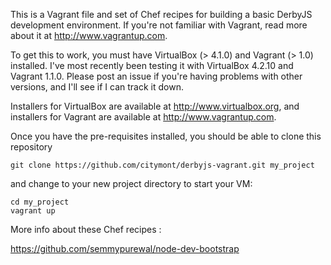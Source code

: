 This is a Vagrant file and set of Chef recipes for building a basic DerbyJS development environment.
If you're not familiar with Vagrant, read more about it at http://www.vagrantup.com.

To get this to work, you must have VirtualBox (> 4.1.0) and Vagrant (> 1.0) installed. 
I've most recently been testing it with VirtualBox 4.2.10 and Vagrant 1.1.0. Please post an
issue if you're having problems with other versions, and I'll see if I can track it down.

Installers for VirtualBox are available at http://www.virtualbox.org, and installers for
Vagrant are available at http://www.vagrantup.com.

Once you have the pre-requisites installed, you should be able to clone this repository 

    git clone https://github.com/citymont/derbyjs-vagrant.git my_project

and change to your new project directory to start your VM:

    cd my_project
    vagrant up


More info about these Chef recipes :

https://github.com/semmypurewal/node-dev-bootstrap

